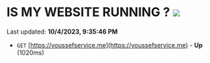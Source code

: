 # IS MY WEBSITE RUNNING ? [![](https://img.shields.io/static/v1?label=Sponsor&message=%E2%9D%A4&logo=GitHub&color=%23fe8e86)](https://github.com/sponsors/<username>)

Last updated: **10/4/2023, 9:35:46 PM**

- `GET` [https://youssefservice.me](https://youssefservice.me) - **Up** (1020ms)
